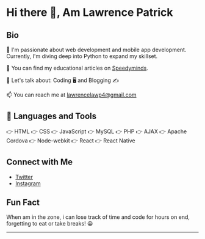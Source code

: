 # Hi there 👋, Am Lawrence Patrick

## Bio

🌱 I'm passionate about web development and mobile app development. Currently, I'm diving deep into Python to expand my skillset.

📝 You can find my educational articles on [Speedyminds](https://speedyminds.com/).

💬 Let's talk about: Coding :desktop_computer: and Blogging :writing_hand:

📫 You can reach me at lawrencelawp4@gmail.com

## 🚀 **Languages and Tools**

👉 HTML
👉 CSS
👉 JavaScript
👉 MySQL
👉 PHP
👉 AJAX
👉 Apache Cordova
👉 Node-webkit
👉 React
👉 React Native

## Connect with Me

- [Twitter](https://twitter.com/law__p)
- [Instagram](https://www.instagram.com/law__p/)

## Fun Fact

 When am in the zone, i can lose track of time and code for hours on end, forgetting to eat or take breaks! 😀

---
